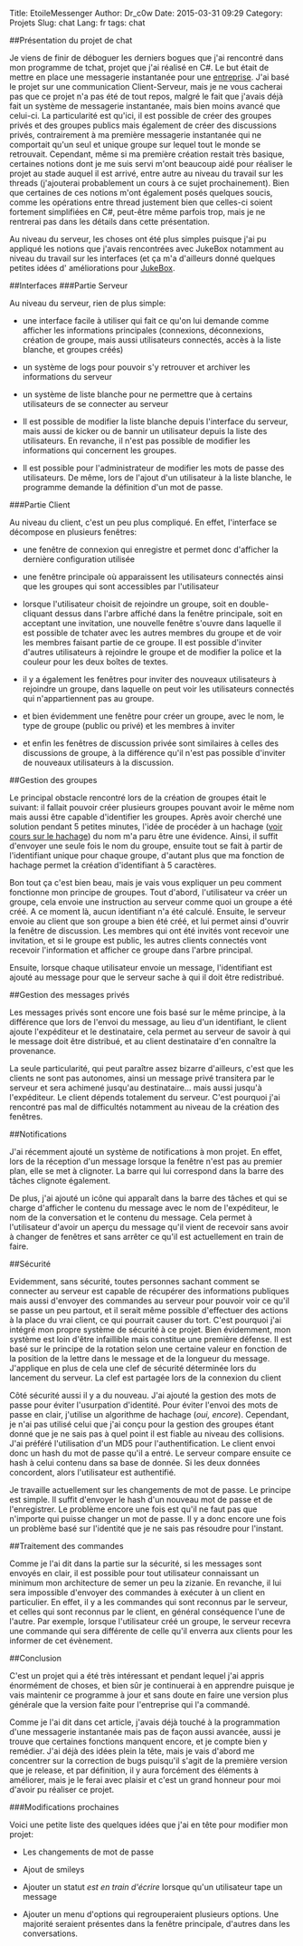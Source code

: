 Title: EtoileMessenger
Author: Dr_c0w
Date: 2015-03-31 09:29
Category: Projets
Slug: chat
Lang: fr
tags: chat


##Présentation du projet de chat

Je viens de finir de déboguer les derniers bogues que j'ai rencontré dans mon 
programme de tchat, projet que j'ai réalisé en C#. Le but était de mettre en 
place une messagerie instantanée pour une [entreprise](http://agence-etoile.com). 
J'ai basé le projet sur  une communication Client-Serveur, mais je ne vous 
cacherai pas que ce projet n'a pas été de tout repos, malgré le fait que 
j'avais déjà fait un système de messagerie instantanée, mais bien moins avancé 
que celui-ci. La particularité est qu'ici, il est possible de créer des groupes 
privés et des groupes publics mais également de créer des discussions privés, 
contrairement à ma première messagerie instantanée qui ne comportait qu'un 
seul et unique groupe sur lequel tout le monde se retrouvait. Cependant, même 
si ma première création restait très basique, certaines notions dont je me 
suis servi m'ont beaucoup aidé pour réaliser le projet au stade auquel il est 
arrivé, entre autre au niveau du travail sur les threads (j'ajouterai 
probablement un cours à ce sujet prochainement). Bien que certaines de ces 
notions m'ont également posés quelques soucis, comme les opérations entre 
thread justement bien que celles-ci soient fortement simplifiées en C#, 
peut-être même parfois trop, mais je ne rentrerai pas dans les détails 
dans cette présentation.

Au niveau du serveur, les choses ont été plus simples puisque j'ai pu appliqué 
les notions que j'avais rencontrées avec JukeBox notamment au niveau du travail 
sur les interfaces (et ça m'a d'ailleurs donné quelques petites idées d'
améliorations pour [JukeBox]({filename}jukebox.md).

##Interfaces
###Partie Serveur

Au niveau du serveur, rien de plus simple:

* une interface facile à utiliser qui fait ce qu'on lui demande comme afficher 
les informations principales (connexions, déconnexions, création de groupe, 
mais aussi utilisateurs connectés, accès à la liste blanche, et groupes créés)

* un système de logs pour pouvoir s'y retrouver et archiver les informations 
du serveur

* un système de liste blanche pour ne permettre que à certains utilisateurs 
de se connecter au serveur

* Il est possible de modifier la liste blanche depuis l'interface du serveur, 
mais aussi de kicker ou de bannir un utilisateur depuis la liste des 
utilisateurs. En revanche, il n'est pas possible de modifier les informations qui 
concernent les groupes.

* Il est possible pour l'administrateur de modifier les mots de passe des 
utilisateurs. De même, lors de l'ajout d'un utilisateur à la liste blanche,
le programme demande la définition d'un mot de passe.

###Partie Client

Au niveau du client, c'est un peu plus compliqué. En effet, l'interface se 
décompose en plusieurs fenêtres:

* une fenêtre de connexion qui enregistre et permet donc d'afficher la dernière 
configuration utilisée

* une fenêtre principale où apparaissent les utilisateurs connectés ainsi que 
les groupes qui sont accessibles par l'utilisateur

* lorsque l'utilisateur choisit de rejoindre un groupe, soit en double-cliquant 
dessus dans l'arbre affiché dans la fenêtre principale, soit en acceptant une 
invitation, une nouvelle fenêtre s'ouvre dans laquelle il est possible de 
tchater avec les autres membres du groupe et de voir les membres faisant partie 
de ce groupe. Il est possible d'inviter d'autres utilisateurs à rejoindre le 
groupe et de modifier la police et la couleur pour les deux boîtes de textes.

* il y a également les fenêtres pour inviter des nouveaux utilisateurs à 
rejoindre un groupe, dans laquelle on peut voir les utilisateurs connectés 
qui n'appartiennent pas au groupe.

* et bien évidemment une fenêtre pour créer un groupe, avec le nom, le type 
de groupe (public ou privé) et les membres à inviter

* et enfin les fenêtres de discussion privée sont similaires à celles des 
discussions de groupe, à la différence qu'il n'est pas possible d'inviter 
de nouveaux utilisateurs à la discussion.

##Gestion des groupes

Le principal obstacle rencontré lors de la création de groupes était le suivant: 
il fallait pouvoir créer plusieurs groupes pouvant avoir le même nom mais aussi 
être capable d'identifier les groupes. Après avoir cherché une solution pendant 
5 petites minutes, l'idée de procéder à un hachage 
([voir cours sur le hachage]({filename}hachage.md)) du nom m'a paru être une 
évidence. Ainsi, il suffit d'envoyer une seule fois le nom du groupe, ensuite 
tout se fait à partir de l'identifiant unique pour chaque groupe, d'autant 
plus que ma fonction de hachage permet la création d'identifiant à 5 caractères.

Bon tout ça c'est bien beau, mais je vais vous expliquer un peu comment 
fonctionne mon principe de groupes. Tout d'abord, l'utilisateur va créer un 
groupe, cela envoie une instruction au serveur comme quoi un groupe a été 
créé. A ce moment là, aucun identifiant n'a été calculé. Ensuite, le 
serveur envoie au client que son groupe a bien été créé, et lui permet 
ainsi d'ouvrir la fenêtre de discussion. Les membres qui ont été invités 
vont recevoir une invitation, et si le groupe est public, les autres clients 
connectés vont recevoir l'information et afficher ce groupe dans l'arbre 
principal.

Ensuite, lorsque chaque utilisateur envoie un message, l'identifiant est ajouté 
au message pour que le serveur sache à qui il doit être redistribué.

##Gestion des messages privés

Les messages privés sont encore une fois basé sur le même principe, à la 
différence que lors de l'envoi du message, au lieu d'un identifiant, le client 
ajoute l'expéditeur et le destinataire, cela permet au serveur de savoir à qui 
le message doit être distribué, et au client destinataire d'en connaître la 
provenance.

La seule particularité, qui peut paraître assez bizarre d'ailleurs, c'est que 
les clients ne sont pas autonomes, ainsi un message privé transitera par le 
serveur et sera achimené jusqu'au destinataire... mais aussi jusqu'à 
l'expéditeur. Le client dépends totalement du serveur. C'est pourquoi j'ai 
rencontré pas mal de difficultés notamment au niveau de la création des fenêtres.

##Notifications

J'ai récemment ajouté un système de notifications à mon projet. En effet,
lors de la réception d'un message lorsque la fenêtre n'est pas au premier
plan, elle se met à clignoter. La barre qui lui correspond dans la barre des
tâches clignote également.

De plus, j'ai ajouté un icône qui apparaît dans la barre des tâches et qui
se charge d'afficher le contenu du message avec le nom de l'expéditeur, le nom
de la conversation et le contenu du message. Cela permet à l'utilisateur
d'avoir un aperçu du message qu'il vient de recevoir sans avoir à changer de
fenêtres et sans arrêter ce qu'il est actuellement en train de faire.

##Sécurité

Evidemment, sans sécurité, toutes personnes sachant comment se connecter au 
serveur est capable de récupérer des informations publiques mais aussi 
d'envoyer des commandes au serveur pour pouvoir voir ce qu'il se passe un peu 
partout, et il serait même possible d'effectuer des actions à la place du vrai 
client, ce qui pourrait causer du tort. C'est pourquoi j'ai intégré mon propre 
système de sécurité à ce projet. Bien évidemment, mon système est loin d'être 
infaillible mais constitue une première défense. Il est basé sur le principe 
de la rotation selon une certaine valeur en fonction de la position de la lettre 
dans le message et de la longueur du message. J'applique en plus de cela une 
clef de sécurité déterminée lors du lancement du serveur. La clef est partagée 
lors de la connexion du client

Côté sécurité aussi il y a du nouveau. J'ai ajouté la gestion des mots de
passe pour éviter l'usurpation d'identité. Pour éviter l'envoi des mots de
passe en clair, j'utilise un algorithme de hachage (*oui, encore*). Cependant,
je n'ai pas utilisé celui que j'ai conçu pour la gestion des groupes étant
donné que je ne sais pas à quel point il est fiable au niveau des collisions.
J'ai préféré l'utilisation d'un MD5 pour l'authentification. Le client envoi
donc un hash du mot de passe qu'il a entré. Le serveur compare ensuite ce hash
à celui contenu dans sa base de donnée. Si les deux données concordent, alors
l'utilisateur est authentifié.

Je travaille actuellement sur les changements de mot de passe. Le principe est
simple. Il suffit d'envoyer le hash d'un nouveau mot de passe et de l'enregistrer.
Le problème encore une fois est qu'il ne faut pas que n'importe qui puisse changer
un mot de passe. Il y a donc encore une fois un problème basé sur l'identité que
je ne sais pas résoudre pour l'instant.

##Traitement des commandes

Comme je l'ai dit dans la partie sur la sécurité, si les messages sont envoyés 
en clair, il est possible pour tout utilisateur connaissant un minimum mon 
architecture de semer un peu la zizanie. En revanche, il lui sera impossible 
d'envoyer des commandes à exécuter à un client en particulier. En effet, il 
y a les commandes qui sont reconnus par le serveur, et celles qui sont reconnus 
par le client, en général conséquence l'une de l'autre. Par exemple, lorsque 
l'utilisateur créé un groupe, le serveur recevra une commande qui sera 
différente de celle qu'il enverra aux clients pour les informer de cet évènement.

##Conclusion

C'est un projet qui a été très intéressant et pendant lequel j'ai appris 
énormément de choses, et bien sûr je continuerai à en apprendre puisque je 
vais maintenir ce programme à jour et sans doute en faire une version plus 
générale que la version faite pour l'entreprise qui l'a commandé.

Comme je l'ai dit dans cet article, j'avais déjà touché à la programmation 
d'une messagerie instantanée mais pas de façon aussi avancée, aussi je trouve 
que certaines fonctions manquent encore, et je compte bien y remédier. J'ai 
déjà des idées plein la tête, mais je vais d'abord me concentrer sur la 
correction de bugs puisqu'il s'agit de la première version que je release, 
et par définition, il y aura forcément des éléments à améliorer, mais je le 
ferai avec plaisir et c'est un grand honneur pour moi d'avoir pu réaliser 
ce projet.

###Modifications prochaines

Voici une petite liste des quelques idées que j'ai en tête pour modifier mon
projet:

* Les changements de mot de passe

* Ajout de smileys

* Ajouter un statut *est en train d'écrire* lorsque qu'un utilisateur tape un
message

* Ajouter un menu d'options qui regrouperaient plusieurs options. Une majorité
seraient présentes dans la fenêtre principale, d'autres dans les conversations.
